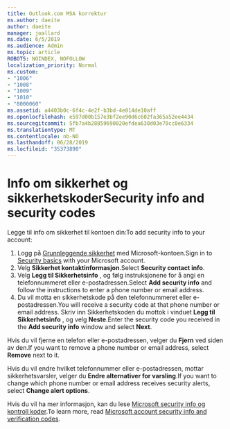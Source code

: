 ```yaml
---
title: Outlook.com MSA korrektur
ms.author: daeite
author: daeite
manager: joallard
ms.date: 6/5/2019
ms.audience: Admin
ms.topic: article
ROBOTS: NOINDEX, NOFOLLOW
localization_priority: Normal
ms.custom:
- "1006"
- "1008"
- "1009"
- "1010"
- "8000060"
ms.assetid: a4403b0c-6f4c-4e2f-b3bd-4e814de10aff
ms.openlocfilehash: e597d00b157e3bf2ee90d6c602fa365a52ee4434
ms.sourcegitcommit: 5fb7a4b28859690020efdea630d03e70cc0e6334
ms.translationtype: MT
ms.contentlocale: nb-NO
ms.lasthandoff: 06/28/2019
ms.locfileid: "35373890"
---
```

# <a name="security-info-and-security-codes"></a><span data-ttu-id="de0bd-102">Info om sikkerhet og sikkerhetskoder</span><span class="sxs-lookup"><span data-stu-id="de0bd-102">Security info and security codes</span></span>

<span data-ttu-id="de0bd-103">Legge til info om sikkerhet til kontoen din:</span><span class="sxs-lookup"><span data-stu-id="de0bd-103">To add security info to your account:</span></span>

1. <span data-ttu-id="de0bd-104">Logg på [Grunnleggende sikkerhet](https://account.microsoft.com/security) med Microsoft-kontoen.</span><span class="sxs-lookup"><span data-stu-id="de0bd-104">Sign in to [Security basics](https://account.microsoft.com/security) with your Microsoft account.</span></span>
1. <span data-ttu-id="de0bd-105">Velg **Sikkerhet kontaktinformasjon**.</span><span class="sxs-lookup"><span data-stu-id="de0bd-105">Select **Security contact info**.</span></span>
1. <span data-ttu-id="de0bd-106">Velg **Legg til Sikkerhetsinfo** , og følg instruksjonene for å angi en telefonnummeret eller e-postadressen.</span><span class="sxs-lookup"><span data-stu-id="de0bd-106">Select **Add security info** and follow the instructions to enter a phone number or email address.</span></span>
1. <span data-ttu-id="de0bd-107">Du vil motta en sikkerhetskode på den telefonnummeret eller e-postadressen.</span><span class="sxs-lookup"><span data-stu-id="de0bd-107">You will receive a security code at that phone number or email address.</span></span> <span data-ttu-id="de0bd-108">Skriv inn Sikkerhetskoden du mottok i vinduet **Legg til Sikkerhetsinfo** , og velg **Neste**.</span><span class="sxs-lookup"><span data-stu-id="de0bd-108">Enter the security code you received in the **Add security info** window and select **Next**.</span></span>

<span data-ttu-id="de0bd-109">Hvis du vil fjerne en telefon eller e-postadressen, velger du **Fjern** ved siden av den.</span><span class="sxs-lookup"><span data-stu-id="de0bd-109">If you want to remove a phone number or email address, select **Remove** next to it.</span></span>

<span data-ttu-id="de0bd-110">Hvis du vil endre hvilket telefonnummer eller e-postadressen, mottar sikkerhetsvarsler, velger du **Endre alternativer for varsling**.</span><span class="sxs-lookup"><span data-stu-id="de0bd-110">If you want to change which phone number or email address receives security alerts, select **Change alert options**.</span></span>

<span data-ttu-id="de0bd-111">Hvis du vil ha mer informasjon, kan du lese [Microsoft security info og kontroll koder](https://support.microsoft.com/help/12428/).</span><span class="sxs-lookup"><span data-stu-id="de0bd-111">To learn more, read [Microsoft account security info and verification codes](https://support.microsoft.com/help/12428/).</span></span>